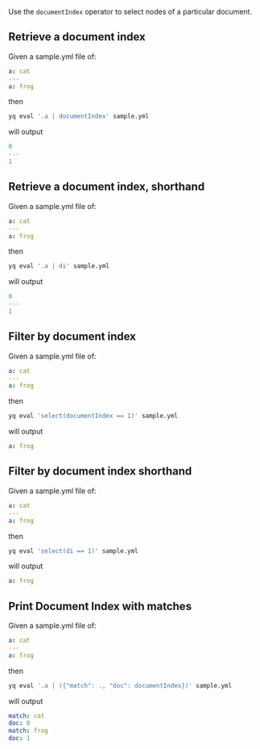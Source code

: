 Use the `documentIndex` operator to select nodes of a particular document.
## Retrieve a document index
Given a sample.yml file of:
```yaml
a: cat
---
a: frog
```
then
```bash
yq eval '.a | documentIndex' sample.yml
```
will output
```yaml
0
---
1
```

## Retrieve a document index, shorthand
Given a sample.yml file of:
```yaml
a: cat
---
a: frog
```
then
```bash
yq eval '.a | di' sample.yml
```
will output
```yaml
0
---
1
```

## Filter by document index
Given a sample.yml file of:
```yaml
a: cat
---
a: frog
```
then
```bash
yq eval 'select(documentIndex == 1)' sample.yml
```
will output
```yaml
a: frog
```

## Filter by document index shorthand
Given a sample.yml file of:
```yaml
a: cat
---
a: frog
```
then
```bash
yq eval 'select(di == 1)' sample.yml
```
will output
```yaml
a: frog
```

## Print Document Index with matches
Given a sample.yml file of:
```yaml
a: cat
---
a: frog
```
then
```bash
yq eval '.a | ({"match": ., "doc": documentIndex})' sample.yml
```
will output
```yaml
match: cat
doc: 0
match: frog
doc: 1
```


